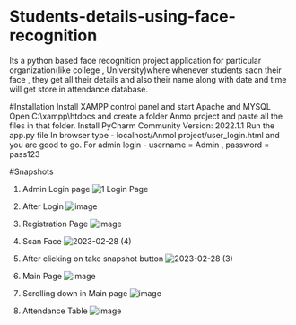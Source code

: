 # Students-details-using-face-recognition
Its a python based face recognition project application for particular organization(like college , University)where whenever students sacn their face , they get all their details and also their name along with date and time will get store in attendance database.

#Installation
Install XAMPP control panel and start Apache and MYSQL
Open C:\xampp\htdocs and create a folder Anmo project and paste all the files in that folder.
Install PyCharm Community Version: 2022.1.1
Run the app.py file
In browser type - localhost/Anmol project/user_login.html and you are good to go. For admin login - username = Admin , password = pass123

#Snapshots
1) Admin Login page ![1 Login Page](https://user-images.githubusercontent.com/95924396/170882473-bcfddc22-33cc-4b96-8a15-153f45ecfe9c.png)
2) After Login ![image](https://user-images.githubusercontent.com/120442395/221783557-1d3dedcf-56e3-4b92-a2f7-75950b536c23.png)

3) Registration Page ![image](https://user-images.githubusercontent.com/120442395/221783474-52f6d65e-9337-49e7-91c8-023897b68147.png)
4) Scan Face ![2023-02-28 (4)](https://user-images.githubusercontent.com/120442395/221784319-fafbe9e1-3404-485c-86b4-da9a1fee54ff.png)
5) After clicking on take snapshot button ![2023-02-28 (3)](https://user-images.githubusercontent.com/120442395/221782355-8930ac40-2e16-4b61-9a80-9a982e0c2fa0.png)
6) Main Page ![image](https://user-images.githubusercontent.com/120442395/221783053-d5ad1892-8363-4a69-9db7-2a9eb1f98b8b.png)
7) Scrolling down in Main page ![image](https://user-images.githubusercontent.com/120442395/221782928-202879f5-ace3-47e0-ade1-546de6999f11.png)
8) Attendance Table ![image](https://user-images.githubusercontent.com/120442395/221782828-c5010c8c-ccf4-40a2-8c01-4179a73e81fc.png)




